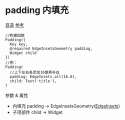 # padding 内填充
[目录](#toptop) [参考](https://api.flutter.dev/flutter/widgets/Padding-class.html) 
```
//构建函数
Padding({
  Key key,
  @required EdgeInsetsGeometry padding,
  Widget child
})
//例：
Padding(
  //上下左右各添加16像素补白
  padding: EdgeInsets.all(16.0),
  child: Text('title'),
)
```
参数 & 属性
<span id="aligment"></span>
- 内填充 padding → EdgeInsetsGeometry([EdgeInsets](#EdgeInsets))
- 子项部件 child → Widget
